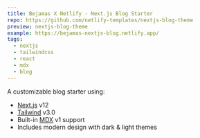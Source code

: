 ```yaml
---
title: Bejamas X Netlify - Next.js Blog Starter
repo: https://github.com/netlify-templates/nextjs-blog-theme
preview: nextjs-blog-theme
example: https://bejamas-nextjs-blog.netlify.app/
tags:
  - nextjs
  - tailwindcss
  - react
  - mdx
  - blog
---
```


A customizable blog starter using:

- [Next.js](https://github.com/vercel/next.js) v12
- [Tailwind](https://tailwindcss.com/) v3.0
- Built-in [MDX](https://mdxjs.com/) v1 support
- Includes modern design with dark & light themes
